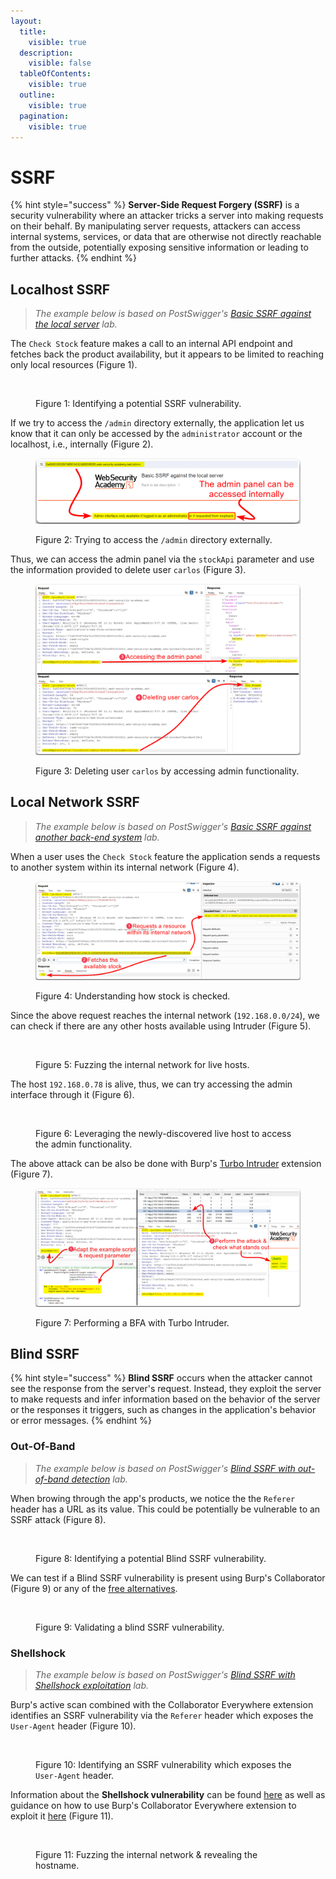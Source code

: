 ```yaml
---
layout:
  title:
    visible: true
  description:
    visible: false
  tableOfContents:
    visible: true
  outline:
    visible: true
  pagination:
    visible: true
---
```


# SSRF

{% hint style="success" %}
**Server-Side Request Forgery (SSRF)** is a security vulnerability where an attacker tricks a server into making requests on their behalf. By manipulating server requests, attackers can access internal systems, services, or data that are otherwise not directly reachable from the outside, potentially exposing sensitive information or leading to further attacks.
{% endhint %}

## Localhost SSRF <a href="#localhost-ssrf" id="localhost-ssrf"></a>

> _The example below is based on PostSwigger's_ [_Basic SSRF against the local server_](https://portswigger.net/web-security/ssrf/lab-basic-ssrf-against-localhost) _lab._

The `Check Stock` feature makes a call to an internal API endpoint and fetches back the product availability, but it appears to be limited to reaching only local resources (Figure 1).

<figure><img src="../../.gitbook/assets/web_ssrf_1.avif" alt=""><figcaption><p>Figure 1: Identifying a potential SSRF vulnerability.</p></figcaption></figure>

If we try to access the `/admin` directory externally, the application let us know that it can only be accessed by the `administrator` account or the localhost, i.e., internally (Figure 2).

<figure><img src="../../.gitbook/assets/web_ssrf_2.png" alt=""><figcaption><p>Figure 2: Trying to access the <code>/admin</code> directory externally.</p></figcaption></figure>

Thus, we can access the admin panel via the `stockApi` parameter and use the information provided to delete user `carlos` (Figure 3).

<figure><img src="../../.gitbook/assets/web_ssrf_3.png" alt=""><figcaption><p>Figure 3: Deleting user <code>carlos</code> by accessing admin functionality.</p></figcaption></figure>

## Local Network SSRF <a href="#local-network-ssrf" id="local-network-ssrf"></a>

> _The example below is based on PostSwigger's_ [_Basic SSRF against another back-end system_](https://portswigger.net/web-security/ssrf/lab-basic-ssrf-against-backend-system) _lab._

When a user uses the `Check Stock` feature the application sends a requests to another system within its internal network (Figure 4).

<figure><img src="../../.gitbook/assets/web_ssrf_4.png" alt=""><figcaption><p>Figure 4: Understanding how stock is checked.</p></figcaption></figure>

Since the above request reaches the internal network (`192.168.0.0/24`), we can check if there are any other hosts available using Intruder (Figure 5).

<figure><img src="../../.gitbook/assets/web_ssrf_5.avif" alt=""><figcaption><p>Figure 5: Fuzzing the internal network for live hosts.</p></figcaption></figure>

The host `192.168.0.78` is alive, thus, we can try accessing the admin interface through it (Figure 6).

<figure><img src="../../.gitbook/assets/web_ssrf_6.avif" alt=""><figcaption><p>Figure 6: Leveraging the newly-discovered live host to access the admin functionality.</p></figcaption></figure>

The above attack can be also be done with Burp's [Turbo Intruder](https://portswigger.net/bappstore/9abaa233088242e8be252cd4ff534988) extension (Figure 7).

<figure><img src="../../.gitbook/assets/web_ssrf_7.png" alt=""><figcaption><p>Figure 7: Performing a BFA with Turbo Intruder.</p></figcaption></figure>

## Blind SSRF <a href="#blind-ssrf" id="blind-ssrf"></a>

{% hint style="success" %}
**Blind SSRF** occurs when the attacker cannot see the response from the server's request. Instead, they exploit the server to make requests and infer information based on the behavior of the server or the responses it triggers, such as changes in the application's behavior or error messages.
{% endhint %}

### Out-Of-Band <a href="#out-of-band" id="out-of-band"></a>

> _The example below is based on PostSwigger's_ [_Blind SSRF with out-of-band detection_](https://portswigger.net/web-security/ssrf/blind/lab-out-of-band-detection) _lab._

When browing through the app's products, we notice the the `Referer` header has a URL as its value. This could be potentially be vulnerable to an SSRF attack (Figure 8).

<figure><img src="../../.gitbook/assets/web_ssrf_8.avif" alt=""><figcaption><p>Figure 8: Identifying a potential Blind SSRF vulnerability.</p></figcaption></figure>

We can test if a Blind SSRF vulnerability is present using Burp's Collaborator (Figure 9) or any of the [free alternatives](https://x7331.gitbook.io/boxes/tl-dr/api/tests/ssrf#general-information).

<figure><img src="../../.gitbook/assets/web_ssrf_9.avif" alt=""><figcaption><p>Figure 9: Validating a blind SSRF vulnerability.</p></figcaption></figure>

### Shellshock <a href="#shellshock" id="shellshock"></a>

> _The example below is based on PostSwigger's_ [_Blind SSRF with Shellshock exploitation_](https://portswigger.net/web-security/ssrf/blind/lab-shellshock-exploitation) _lab._

Burp's active scan combined with the Collaborator Everywhere extension identifies an SSRF vulnerability via the `Referer` header which exposes the `User-Agent` header (Figure 10).

<figure><img src="../../.gitbook/assets/web_ssrf_10.avif" alt=""><figcaption><p>Figure 10: Identifying an SSRF vulnerability which exposes the <code>User-Agent</code> header.</p></figcaption></figure>

Information about the **Shellshock vulnerability** can be found [here](https://beaglesecurity.com/blog/vulnerability/shellshock-bash-bug.html) as well as guidance on how to use Burp's Collaborator Everywhere extension to exploit it [here](https://github.com/anmolksachan/Blind-SSRF-with-Shellshock-exploitation) (Figure 11).

<figure><img src="../../.gitbook/assets/web_ssrf_11.avif" alt=""><figcaption><p>Figure 11: Fuzzing the internal network &#x26; revealing the hostname.</p></figcaption></figure>
